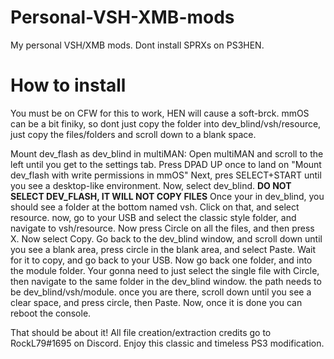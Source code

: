 # Personal-VSH-XMB-mods
My personal VSH/XMB mods. Dont install SPRXs on PS3HEN.

# How to install

You must be on CFW for this to work, HEN will cause a soft-brck.
mmOS can be a bit finiky, so dont just copy the folder into 
dev_blind/vsh/resource, just copy the files/folders and scroll down 
to a blank space.




Mount dev_flash as dev_blind in multiMAN: Open multiMAN and scroll to the left 
until you get to the settings tab. 
Press DPAD UP once to land on "Mount dev_flash with write permissions in mmOS"
Next, pres SELECT+START until you see a desktop-like environment. 
Now, select dev_blind. **DO NOT SELECT DEV_FLASH, IT WILL NOT COPY FILES**
Once your in dev_blind, you should see a folder at the bottom named vsh.
Click on that, and select resource. now, go to your USB and select the classic style
folder, and navigate to vsh/resource. Now press Circle on all the files, and then 
press X. Now select Copy. Go back to the dev_blind window, and scroll down until you
see a blank area, press circle in the blank area, and select Paste. Wait for it
to copy, and go back to your USB. Now go back one folder, and into the module folder.
Your gonna need to just select the single file with Circle, then navigate to the same 
folder in the dev_blind window. the path needs to be dev_blind/vsh/module. once you
are there, scroll down until you see a clear space, and press circle, then Paste.
Now, once it is done you can reboot the console.

That should be about it! All file creation/extraction credits go to RockL79#1695 on Discord.
Enjoy this classic and timeless PS3 modification.
